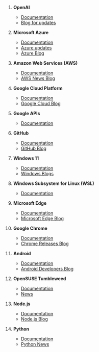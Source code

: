 1. **OpenAI**
   - [Documentation](https://beta.openai.com/docs/)
   - [Blog for updates](https://openai.com/blog/)

2. **Microsoft Azure**
   - [Documentation](https://docs.microsoft.com/en-us/azure/?product=featured)
   - [Azure updates](https://azure.microsoft.com/en-us/updates/)
   - [Azure Blog](https://azure.microsoft.com/en-us/blog/)

3. **Amazon Web Services (AWS)**
   - [Documentation](https://docs.aws.amazon.com/)
   - [AWS News Blog](https://aws.amazon.com/blogs/aws/)

4. **Google Cloud Platform**
   - [Documentation](https://cloud.google.com/docs)
   - [Google Cloud Blog](https://cloud.google.com/blog/)

5. **Google APIs**
   - [Documentation](https://developers.google.com/apis-explorer)

6. **GitHub**
   - [Documentation](https://docs.github.com/en)
   - [GitHub Blog](https://github.blog/)

7. **Windows 11**
   - [Documentation](https://docs.microsoft.com/en-us/windows/windows-11/)
   - [Windows Blogs](https://blogs.windows.com/)

8. **Windows Subsystem for Linux (WSL)**
   - [Documentation](https://docs.microsoft.com/en-us/windows/wsl/)
   
9. **Microsoft Edge**
   - [Documentation](https://docs.microsoft.com/en-us/microsoft-edge/)
   - [Microsoft Edge Blog](https://blogs.windows.com/msedgedev/)

10. **Google Chrome**
    - [Documentation](https://developer.chrome.com/docs/)
    - [Chrome Releases Blog](https://chromereleases.googleblog.com/)

11. **Android**
    - [Documentation](https://developer.android.com/docs)
    - [Android Developers Blog](https://android-developers.googleblog.com/)

12. **OpenSUSE Tumbleweed**
    - [Documentation](https://doc.opensuse.org/)
    - [News](https://news.opensuse.org/)

13. **Node.js**
    - [Documentation](https://nodejs.org/en/docs/)
    - [Node.js Blog](https://nodejs.org/en/blog/)

14. **Python**
    - [Documentation](https://docs.python.org/3/)
    - [Python News](https://www.python.org/blogs/)
